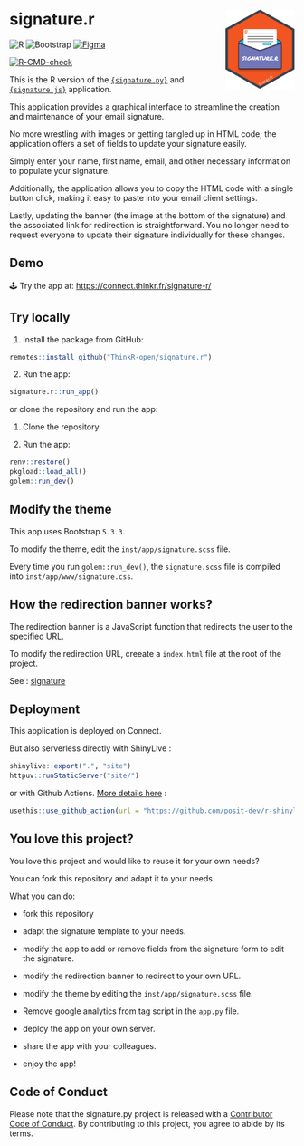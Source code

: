 
<!-- README.md is generated from README.Rmd. Please edit that file -->

# signature.r <img src="man/figures/hex.png" align="right" alt="Signature.r logo" style="height: 140px;"></a>

![R](https://img.shields.io/badge/r-%23276DC3.svg?style=for-the-badge&logo=r&logoColor=white)
![Bootstrap](https://img.shields.io/badge/bootstrap-%238511FA.svg?style=for-the-badge&logo=bootstrap&logoColor=white)
[![Figma](https://img.shields.io/badge/figma-%23F24E1E.svg?style=for-the-badge&logo=figma&logoColor=white)](https://www.figma.com/proto/u95KvEqgWLB8arxt7saZcJ/%7Bsignature%7D?node-id=705-5&t=xevegkmzONTrRyR3-8&scaling=contain&content-scaling=fixed&page-id=0%3A1&starting-point-node-id=705%3A5&hide-ui=1)

<!-- badges: start -->

[![R-CMD-check](https://github.com/ThinkR-open/signature.r/actions/workflows/R-CMD-check.yaml/badge.svg)](https://github.com/ThinkR-open/signature.r/actions/workflows/R-CMD-check.yaml)
<!-- badges: end -->

This is the R version of the
[`{signature.py}`](https://github.com/ThinkR-open/signature.py) and
[`{signature.js}`](https://github.com/ThinkR-open/signature.js)
application.

This application provides a graphical interface to streamline the
creation and maintenance of your email signature.

No more wrestling with images or getting tangled up in HTML code; the
application offers a set of fields to update your signature easily.

Simply enter your name, first name, email, and other necessary
information to populate your signature.

Additionally, the application allows you to copy the HTML code with a
single button click, making it easy to paste into your email client
settings.

Lastly, updating the banner (the image at the bottom of the signature)
and the associated link for redirection is straightforward. You no
longer need to request everyone to update their signature individually
for these changes.

## Demo

🕹️ Try the app at: <https://connect.thinkr.fr/signature-r/>

## Try locally

1.  Install the package from GitHub:

``` r
remotes::install_github("ThinkR-open/signature.r")
```

2.  Run the app:

``` r
signature.r::run_app()
```

or clone the repository and run the app:

1.  Clone the repository

2.  Run the app:

``` r
renv::restore()
pkgload::load_all()
golem::run_dev()
```

## Modify the theme

This app uses Bootstrap `5.3.3`.

To modify the theme, edit the `inst/app/signature.scss` file.

Every time you run `golem::run_dev()`, the `signature.scss` file is
compiled into `inst/app/www/signature.css`.

## How the redirection banner works?

The redirection banner is a JavaScript function that redirects the user
to the specified URL.

To modify the redirection URL, creeate a `index.html` file at the root
of the project.

See : [signature](https://github.com/ThinkR-open/signature/)

## Deployment

This application is deployed on Connect.

But also serverless directly with ShinyLive :

``` r
shinylive::export(".", "site")
httpuv::runStaticServer("site/")
```

or with Github Actions. [More details
here](https://posit-dev.github.io/r-shinylive/#github-pages) :

``` r
usethis::use_github_action(url = "https://github.com/posit-dev/r-shinylive/blob/actions-v1/examples/deploy-app.yaml")
```

## You love this project?

You love this project and would like to reuse it for your own needs?

You can fork this repository and adapt it to your needs.

What you can do:

-   fork this repository

-   adapt the signature template to your needs.

-   modify the app to add or remove fields from the signature form to
    edit the signature.

-   modify the redirection banner to redirect to your own URL.

-   modify the theme by editing the `inst/app/signature.scss` file.

-   Remove google analytics from tag script in the `app.py` file.

-   deploy the app on your own server.

-   share the app with your colleagues.

-   enjoy the app!

## Code of Conduct

Please note that the signature.py project is released with a
[Contributor Code of
Conduct](https://contributor-covenant.org/version/2/1/CODE_OF_CONDUCT.html).
By contributing to this project, you agree to abide by its terms.
